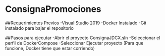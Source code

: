 # ConsignaPromociones

##Requerimientos Previos
-Visual Studio 2019
-Docker Instalado
-Git instalado para bajar el repositorio

##Pasos para ejecutar
-Abrir el proyecto ConsignaJDCX.sln
-Seleccionar el perfil de DockerCompose
-Seleccionar Ejecutar proyecto  (Para que funcione, Docker tiene que estar corriendo)

